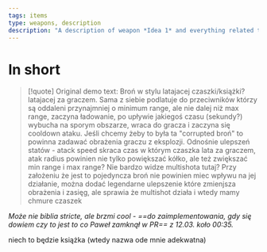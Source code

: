 ```yaml
---
tags: items
type: weapons, description
description: "A description of weapon *Idea 1* and everything related to it."
---
```


# In short

>[!quote] Original demo text:
>Broń w stylu latajacej czaszki/książki? latajacej za graczem. Sama z siebie podlatuje do przeciwników którzy są oddaleni przynajmniej o minimum range, ale nie dalej niż max range, zaczyna ładowanie, po upływie jakiegoś czasu (sekundy?) wybucha na sporym obszarze, wraca do gracza i zaczyna się cooldown ataku. Jeśli chcemy żeby to była ta "corrupted broń" to powinna zadawać obrażenia graczu z eksplozji. Odnośnie ulepszeń statów - atack speed skraca czas w którym czaszka lata za graczem, atak radius powinien nie tylko powiększać kółko, ale też zwiększać min range i max range? Nie bardzo widze multishota tutaj? Przy założeniu że jest to pojedyncza broń nie powinien miec wpływu na jej działanie, można dodać legendarne ulepszenie które zmienjsza obrażenia i zasięg, ale sprawia że multishot działa i wtedy mamy chmure czaszek

*Może nie biblia stricte, ale brzmi cool - ==do zaimplementowania, gdy się dowiem czy to jest to co Paweł zamknął w PR== z 12.03. koło 00:35.*

niech to będzie książka (wtedy nazwa ode mnie adekwatna)